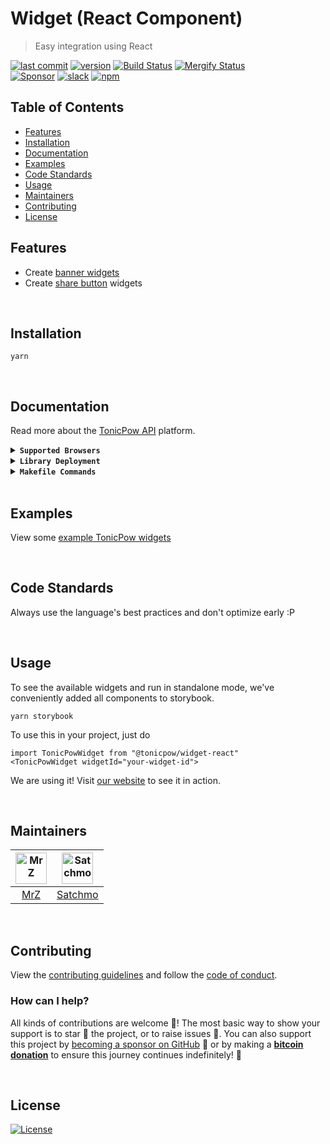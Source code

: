 # Widget (React Component)
> Easy integration using React

[![last commit](https://img.shields.io/github/last-commit/tonicpow/widget-react.svg?style=flat&v=1)](https://github.com/tonicpow/widget-react/commits/master)
[![version](https://img.shields.io/github/release-pre/tonicpow/widget-react.svg?style=flat&v=1)](https://github.com/tonicpow/widget-react/releases)
[![Build Status](https://img.shields.io/github/actions/workflow/status/tonicpow/widget-react/main-ci.yml?branch=master&logo=github&v=1)](https://github.com/tonicpow/widget-react/actions)
[![Mergify Status](https://img.shields.io/endpoint.svg?url=https://api.mergify.com/v1/badges/tonicpow/widget-react&style=flat&v=1)](https://mergify.io)
<br>
[![Sponsor](https://img.shields.io/badge/sponsor-TonicPow-181717.svg?logo=github&style=flat&v=1)](https://github.com/sponsors/TonicPow)
[![slack](https://img.shields.io/badge/slack-tonicpow-orange.svg?style=flat&v=1)](https://atlantistic.slack.com/app_redirect?channel=tonicpow)
[![npm](https://img.shields.io/npm/v/@tonicpow/widget-react?v=1)](https://www.npmjs.com/package/@tonicpow/widget-react)

## Table of Contents

- [Features](#Features)
- [Installation](#installation)
- [Documentation](#documentation)
- [Examples](#examples)
- [Code Standards](#code-standards)
- [Usage](#usage)
- [Maintainers](#maintainers)
- [Contributing](#contributing)
- [License](#license)

## Features
- Create [banner widgets](https://tonicpow.com/guides/promoters/create-widget)
- Create [share button](https://tonicpow.com/guides/developers/share-buttons) widgets

<br/>

## Installation

```shell script
yarn
```

<br/>

## Documentation

Read more about the [TonicPow API](https://docs.tonicpow.com) platform.

<details>
<summary><strong><code>Supported Browsers</code></strong></summary>

TonicPow supports all commonly used browsers. Below is a list of popular browsers and their minimum supported version.
If we're missing a browser, suggest one [via an issue](https://github.com/tonicpow/widget-react/issues/new).

| Browser | Platform | Min Version |
|:--------|:---------|:------------|
| Android | Mobile   | 67.0        |
| Bottle  | Desktop  | 0.1         |
| Brave   | Desktop  | 55.0        |
| Chrome  | Desktop  | 55.0        |
| Chrome  | Mobile   | 74.0        |
| Edge    | Desktop  | 17.0        |
| Firefox | Desktop  | 52.0        |
| Firefox | Mobile   | 67.0        |
| IE      | Desktop  | ---         |
| Opera   | Desktop  | 42.0        |
| Opera   | Mobile   | ---         |
| Safari  | Desktop  | 10.1        |
| Safari  | Mobile   | 10.3        |

</details>

<details>
<summary><strong><code>Library Deployment</code></strong></summary>

[goreleaser](https://github.com/goreleaser/goreleaser) for easy binary or library deployment to Github and can be installed via: `brew install goreleaser`.

The [.goreleaser.yml](.goreleaser.yml) file is used to configure [goreleaser](https://github.com/goreleaser/goreleaser).

Use `make release-snap` to create a snapshot version of the release, and finally `make release` to ship to production.

</details>

<details>
<summary><strong><code>Makefile Commands</code></strong></summary>

View all `makefile` commands

```shell script
make help
```

List of all current commands:

```text
audit                Checks for vulnerabilities in dependencies
build                Builds the package for web distribution
clean                Remove previous builds and any test cache data
install              Installs the dependencies for the package
lint                 Runs the standard-js lint tool
outdated             Checks for outdated packages via npm
release              Deploy to npm
test                 Runs all tests
help                 Show this help message
release              Full production release (creates release in Github)
release-test         Full production test release (everything except deploy)
release-snap         Test the full release (build binaries)
replace-version      Replaces the version in HTML/JS (pre-deploy)
tag                  Generate a new tag and push (tag version=0.0.0)
tag-remove           Remove a tag if found (tag-remove version=0.0.0)
tag-update           Update an existing tag to current commit (tag-update version=0.0.0)
```

</details>

<br/>

## Examples

View some [example TonicPow widgets](https://tonicpow.com/guides/promoters/create-widget)

<br/>

## Code Standards

Always use the language's best practices and don't optimize early :P

<br/>

## Usage

To see the available widgets and run in standalone mode, we've conveniently added all components to storybook.

```shell script
yarn storybook
```

To use this in your project, just do

```
import TonicPowWidget from "@tonicpow/widget-react"
<TonicPowWidget widgetId="your-widget-id">
```

We are using it! Visit [our website](https://tonicpow.com) to see it in action.

<br/>

## Maintainers

| [<img src="https://github.com/mrz1836.png" height="50" alt="MrZ" />](https://github.com/mrz1836) | [<img src="https://github.com/rohenaz.png" height="50" alt="Satchmo" />](https://github.com/rohenaz) |
|:------------------------------------------------------------------------------------------------:|:----------------------------------------------------------------------------------------------------:|
|                                [MrZ](https://github.com/mrz1836)                                 |                                [Satchmo](https://github.com/rohenaz)                                 |

<br/>

## Contributing

View the [contributing guidelines](.github/CONTRIBUTING.md) and follow the [code of conduct](.github/CODE_OF_CONDUCT.md).

### How can I help?

All kinds of contributions are welcome :raised_hands:!
The most basic way to show your support is to star :star2: the project, or to raise issues :speech_balloon:.
You can also support this project by [becoming a sponsor on GitHub](https://github.com/sponsors/TonicPow) :clap:
or by making a [**bitcoin donation**](https://tonicpow.com/?utm_source=github&utm_medium=sponsor-link&utm_campaign=widget-react&utm_term=widget-react&utm_content=widget-react) to ensure this journey continues indefinitely! :rocket:

<br/>

## License

[![License](https://img.shields.io/badge/license-Open%20BSV-brightgreen.svg?style=flat&v=1)](/LICENSE)
